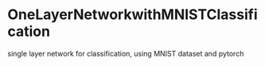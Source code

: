 # OneLayerNetworkwithMNISTClassification
single layer network for classification, using MNIST dataset and pytorch

